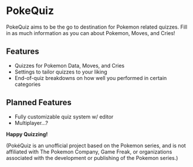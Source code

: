 # PokeQuiz

PokeQuiz aims to be the go to destination for Pokemon related quizzes. Fill in as much information as you can about Pokemon, Moves, and Cries!

## Features

- Quizzes for Pokemon Data, Moves, and Cries
- Settings to tailor quizzes to your liking
- End-of-quiz breakdowns on how well you performed in certain categories

## Planned Features

- Fully customizable quiz system w/ editor
- Multiplayer...?

**Happy Quizzing!**

(PokéQuiz is an unofficial project based on the Pokemon series, and is not affiliated with The Pokemon Company, Game Freak, or organizations associated with the development or publishing of the Pokemon series.)
